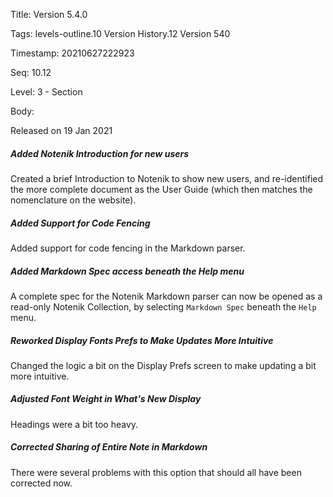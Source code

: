 Title:  Version 5.4.0

Tags:   levels-outline.10 Version History.12 Version 540

Timestamp: 20210627222923

Seq:    10.12

Level:  3 - Section

Body: 

Released on 19 Jan 2021
 
##### Added Notenik Introduction for new users

Created a brief Introduction to Notenik to show new users, and re-identified the more complete document as the User Guide (which then matches the nomenclature on the website). 

 
##### Added Support for Code Fencing

Added support for code fencing in the Markdown parser. 

 
##### Added Markdown Spec access beneath the Help menu

A complete spec for the Notenik Markdown parser can now be opened as a read-only Notenik Collection, by selecting `Markdown Spec` beneath the `Help` menu. 

 
##### Reworked Display Fonts Prefs to Make Updates More Intuitive

Changed the logic a bit on the Display Prefs screen to make updating a bit more intuitive. 

 
##### Adjusted Font Weight in What's New Display

Headings were a bit too heavy. 

 
##### Corrected Sharing of Entire Note in Markdown

There were several problems with this option that should all have been corrected now.
